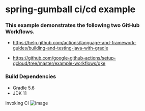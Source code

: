 # spring-gumball ci/cd example

### This example demonstrates the following two GitHub Workflows.

* https://help.github.com/actions/language-and-framework-guides/building-and-testing-java-with-gradle

* https://github.com/google-github-actions/setup-gcloud/tree/master/example-workflows/gke

### Build Dependencies

* Gradle 5.6
* JDK 11

Invoking CI
![image](https://github.com/MashawnH/spring-gumball/assets/37811879/eab5e069-ad96-4817-8180-9d68f250a4f4)



